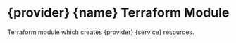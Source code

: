 # {provider} {name} Terraform Module

Terraform module which creates {provider} {service} resources.
